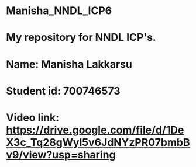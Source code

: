 # Manisha_NNDL_ICP6
# My repository for NNDL ICP's.
# Name: Manisha Lakkarsu
# Student id: 700746573
# Video link: https://drive.google.com/file/d/1DeX3c_Tq28gWyl5v6JdNYzPR07bmbBv9/view?usp=sharing
